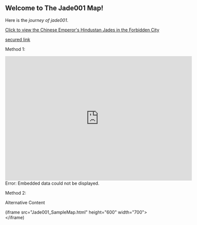 ## Welcome to The Jade001 Map!

Here is the *journey of jade001*.

[Click to view the Chinese Emperor's Hindustan Jades in the Forbidden City](https://thefcmapsearchsample.netlify.app/)

<div>
      <p><a href="https://htmltesttt.netlify.app">secured link</a></p>
</div>

Method 1:

<object data="https://htmltesttt.netlify.app" width="600" height="400">
    <embed src="https://htmltesttt.netlify.app" width="600" height="400"> </embed>
    Error: Embedded data could not be displayed.
</object>

Method 2:

<object data="https://htmltesttt.netlify.app"
width="600"
height="400"
type="text/html">
    Alternative Content
</object>

(iframe src="Jade001_SampleMap.html" height="600" width="700"></iframe)
